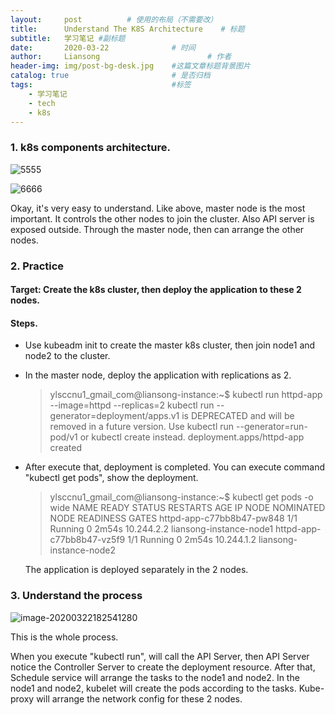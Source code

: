 ```yaml
---
layout:     post   		  # 使用的布局（不需要改）
title:      Understand The K8S Architecture    # 标题
subtitle:   学习笔记 #副标题
date:       2020-03-22 				# 时间
author:     Liansong 						# 作者
header-img: img/post-bg-desk.jpg 	#这篇文章标题背景图片
catalog: true 						# 是否归档
tags:								#标签
    - 学习笔记
    - tech
    - k8s
---
```


### 1. k8s components architecture.

![5555](https://tva1.sinaimg.cn/large/00831rSTgy1gd2v5xofmoj31iv0u0n7a.jpg)

![6666](/Users/yeliansong/Desktop/6666.png)

Okay,  it's very easy to understand. Like above, master node is the most important. It controls the other nodes to join the cluster. Also API server is exposed outside. Through the master node, then can arrange the other nodes.

### 2. Practice

#### Target: Create the k8s cluster, then deploy the application to these 2 nodes.

#### Steps.

- Use kubeadm init to create the master k8s cluster, then join node1 and node2 to the cluster.

- In the master node, deploy the application with replications as 2.

  >ylsccnu1_gmail_com@liansong-instance:~$ kubectl run httpd-app --image=httpd --replicas=2
  >kubectl run --generator=deployment/apps.v1 is DEPRECATED and will be removed in a future version. Use kubectl run --generator=run-pod/v1 or kubectl create instead.
  >deployment.apps/httpd-app created

- After execute that, deployment is completed. You can execute command "kubectl get pods", show the deployment.

  >ylsccnu1_gmail_com@liansong-instance:~$ kubectl get pods -o wide
  >NAME                        READY   STATUS    RESTARTS   AGE     IP           NODE                      NOMINATED NODE   READINESS GATES
  >httpd-app-c77bb8b47-pw848   1/1     Running   0          2m54s   10.244.2.2   liansong-instance-node1   <none>           <none>
  >httpd-app-c77bb8b47-vz5f9   1/1     Running   0          2m54s   10.244.1.2   liansong-instance-node2   <none>           <none>

  The application is deployed separately in the 2 nodes.  

### 3. Understand the process

![image-20200322182541280](https://tva1.sinaimg.cn/large/00831rSTgy1gd2vq6vm42j313s0u01co.jpg)

This is the whole process. 

When you execute "kubectl run", will call the API Server, then API Server notice the Controller Server to create the deployment resource. After that, Schedule service will arrange the tasks to the node1 and node2. In the node1 and node2, kubelet will create the pods according to the tasks. Kube-proxy will arrange the network config for these 2 nodes. 




